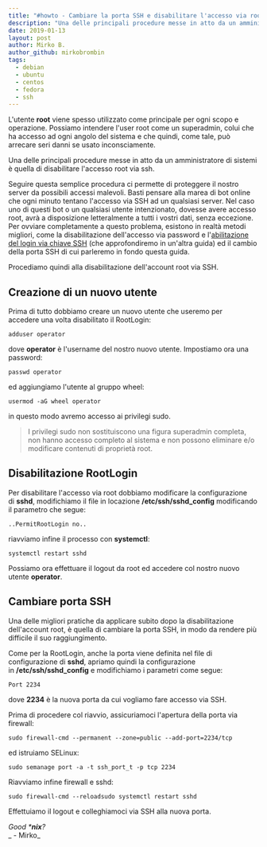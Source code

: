 ```yaml
---
title: "#howto - Cambiare la porta SSH e disabilitare l'accesso via root su Centos"
description: "Una delle principali procedure messe in atto da un amministratore di sistemi è quella di disabilitare l'accesso root via ssh."
date: 2019-01-13
layout: post
author: Mirko B.
author_github: mirkobrombin
tags:
  - debian  
  - ubuntu  
  - centos  
  - fedora  
  - ssh
---
```

L'utente **root** viene spesso utilizzato come principale per ogni scopo e operazione. Possiamo intendere l'user root come un superadmin, colui che ha accesso ad ogni angolo del sistema e che quindi, come tale, può arrecare seri danni se usato inconsciamente.

Una delle principali procedure messe in atto da un amministratore di sistemi è quella di disabilitare l'accesso root via ssh.

Seguire questa semplice procedura ci permette di proteggere il nostro server da possibili accessi malevoli. Basti pensare alla marea di bot online che ogni minuto tentano l'accesso via SSH ad un qualsiasi server. Nel caso uno di questi bot o un qualsiasi utente intenzionato, dovesse avere accesso root, avrà a disposizione letteralmente a tutti i vostri dati, senza eccezione. Per ovviare completamente a questo problema, esistono in realtà metodi migliori, come la disabilitazione dell'accesso via password e l'[abilitazione del login via chiave SSH](https://linuxhub.it/article/howto-autenticazione-chiave-ssh-su-server-centosfedoradebianubuntu-e-derivate) (che approfondiremo in un'altra guida) ed il cambio della porta SSH di cui parleremo in fondo questa guida.

Procediamo quindi alla disabilitazione dell'account root via SSH.

## Creazione di un nuovo utente

Prima di tutto dobbiamo creare un nuovo utente che useremo per accedere una volta disabilitato il RootLogin:

    adduser operator

dove **operator** è l'username del nostro nuovo utente. Impostiamo ora una password:

    passwd operator

ed aggiungiamo l'utente al gruppo wheel:

    usermod -aG wheel operator

in questo modo avremo accesso ai privilegi sudo.

> I privilegi sudo non sostituiscono una figura superadmin completa, non hanno accesso completo al sistema e non possono eliminare e/o modificare contenuti di proprietà root.

## Disabilitazione RootLogin

Per disabilitare l'accesso via root dobbiamo modificare la configurazione di **sshd**, modifichiamo il file in locazione **/etc/ssh/sshd_config** modificando il parametro che segue:

    ..PermitRootLogin no..

riavviamo infine il processo con **systemctl**:

    systemctl restart sshd

Possiamo ora effettuare il logout da root ed accedere col nostro nuovo utente **operator**.

## Cambiare porta SSH

Una delle migliori pratiche da applicare subito dopo la disabilitazione dell'account root, è quella di cambiare la porta SSH, in modo da rendere più difficile il suo raggiungimento.

Come per la RootLogin, anche la porta viene definita nel file di configurazione di **sshd**, apriamo quindi la configurazione in **/etc/ssh/sshd_config** e modifichiamo i parametri come segue:

    Port 2234

dove **2234** è la nuova porta da cui vogliamo fare accesso via SSH.

Prima di procedere col riavvio, assicuriamoci l'apertura della porta via firewall:

    sudo firewall-cmd --permanent --zone=public --add-port=2234/tcp

ed istruiamo SELinux:

    sudo semanage port -a -t ssh_port_t -p tcp 2234

Riavviamo infine firewall e sshd:

    sudo firewall-cmd --reloadsudo systemctl restart sshd

Effettuiamo il logout e colleghiamoci via SSH alla nuova porta.

_Good ***nix**?_  
_ - Mirko_
